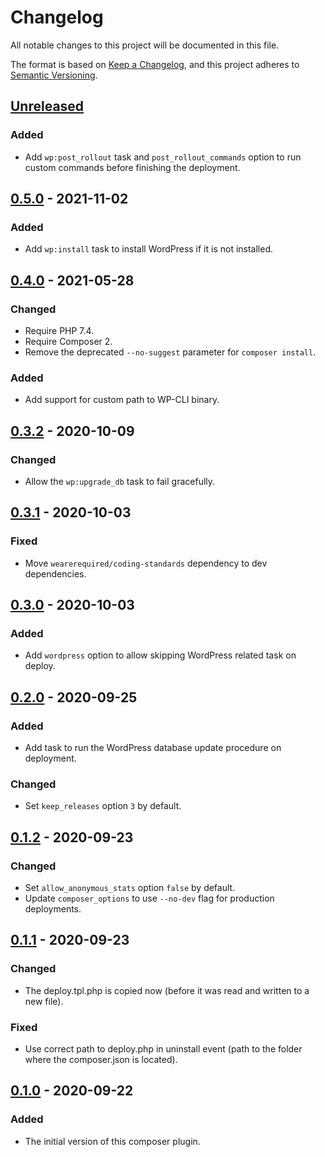 # Changelog
All notable changes to this project will be documented in this file.

The format is based on [Keep a Changelog](https://keepachangelog.com/en/1.0.0/),
and this project adheres to [Semantic Versioning](https://semver.org/spec/v2.0.0.html).

## [Unreleased]

### Added
* Add `wp:post_rollout` task and `post_rollout_commands` option to run custom commands before finishing the deployment.

## [0.5.0] - 2021-11-02

### Added
* Add `wp:install` task to install WordPress if it is not installed.

## [0.4.0] - 2021-05-28

### Changed
* Require PHP 7.4.
* Require Composer 2.
* Remove the deprecated `--no-suggest` parameter for `composer install`.

### Added
- Add support for custom path to WP-CLI binary.

## [0.3.2] - 2020-10-09

### Changed
- Allow the `wp:upgrade_db` task to fail gracefully.

## [0.3.1] - 2020-10-03

### Fixed
- Move `wearerequired/coding-standards` dependency to dev dependencies.

## [0.3.0] - 2020-10-03

### Added
- Add `wordpress` option to allow skipping WordPress related task on deploy.

## [0.2.0] - 2020-09-25

### Added
- Add task to run the WordPress database update procedure on deployment.

### Changed
- Set `keep_releases` option `3` by default.

## [0.1.2] - 2020-09-23

### Changed
- Set `allow_anonymous_stats` option `false` by default.
- Update `composer_options` to use `--no-dev` flag for production deployments.

## [0.1.1] - 2020-09-23

### Changed
- The deploy.tpl.php is copied now (before it was read and written to a new file).

### Fixed
- Use correct path to deploy.php in uninstall event (path to the folder where the composer.json is located).

## [0.1.0] - 2020-09-22

### Added
- The initial version of this composer plugin.

[Unreleased]: https://github.com/wearerequired/composer-deployer/compare/0.5.0...HEAD
[0.5.0]: https://github.com/wearerequired/composer-deployer/compare/0.4.0...0.5.0
[0.4.0]: https://github.com/wearerequired/composer-deployer/compare/0.3.2...0.4.0
[0.3.2]: https://github.com/wearerequired/composer-deployer/compare/0.3.1...0.3.2
[0.3.1]: https://github.com/wearerequired/composer-deployer/compare/0.3.0...0.3.1
[0.3.0]: https://github.com/wearerequired/composer-deployer/compare/0.2.0...0.3.0
[0.2.0]: https://github.com/wearerequired/composer-deployer/compare/0.1.2...0.2.0
[0.1.2]: https://github.com/wearerequired/composer-deployer/compare/0.1.1...0.1.2
[0.1.1]: https://github.com/wearerequired/composer-deployer/compare/0.1.0...0.1.1
[0.1.0]: https://github.com/wearerequired/composer-deployer/compare/067a144f7bc33b3add8bb06ac05d08fb5c5abc32...0.1.0
